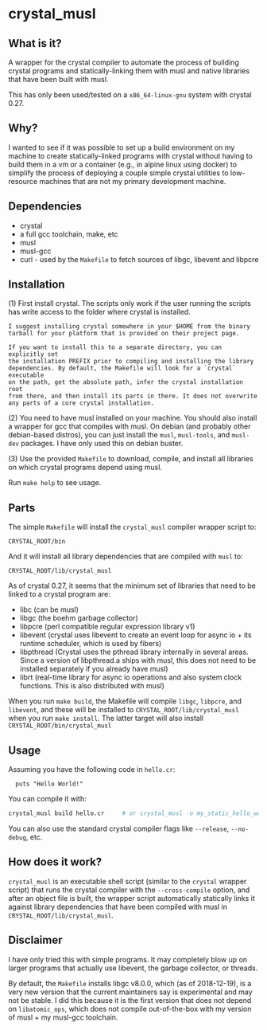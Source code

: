 # crystal_musl

## What is it?

A wrapper for the crystal compiler to automate the process of building
crystal programs and statically-linking them with musl and native
libraries that have been built with musl.

This has only been used/tested on a `x86_64-linux-gnu` system with
crystal 0.27.

## Why?

I wanted to see if it was possible to set up a build environment on my machine
to create statically-linked programs with crystal without having to build them
in a vm or a container (e.g., in alpine linux using docker) to simplify the
process of deploying a couple simple crystal utilities to low-resource machines
that are not my primary development machine. 

## Dependencies

  * crystal
  * a full gcc toolchain, make, etc
  * musl
  * musl-gcc
  * curl - used by the `Makefile` to fetch sources of libgc, libevent and libpcre

## Installation

(1) First install crystal. The scripts only work if the user running the
    scripts has write access to the folder where crystal is installed.

    I suggest installing crystal somewhere in your $HOME from the binary
    tarball for your platform that is provided on their project page.

    If you want to install this to a separate directory, you can explicitly set
    the installation PREFIX prior to compiling and installing the library
    dependencies. By default, the Makefile will look for a `crystal` executable
    on the path, get the absolute path, infer the crystal installation root
    from there, and then install its parts in there. It does not overwrite
    any parts of a core crystal installation.

(2) You need to have musl installed on your machine. You should also install
    a wrapper for gcc that compiles with musl. On debian (and probably other
    debian-based distros), you can just install the `musl`, `musl-tools`,
    and `musl-dev` packages. I have only used this on debian buster.

(3) Use the provided `Makefile` to download, compile, and install all libraries
    on which crystal programs depend using musl.

Run `make help` to see usage.

## Parts

The simple `Makefile` will install the `crystal_musl` compiler wrapper script to:

  `CRYSTAL_ROOT/bin`

And it will install all library dependencies that are compiled with `musl` to:

  `CRYSTAL_ROOT/lib/crystal_musl`

As of crystal 0.27, it seems that the minimum set of libraries that need to 
be linked to a crystal program are:

  * libc  (can be musl)
  * libgc (the boehm garbage collector)
  * libpcre  (perl compatible regular expression library v1)
  * libevent (crystal uses libevent to create an event loop for async io + its
    runtime scheduler, which is used by fibers)
  * libpthread (Crystal uses the pthread library internally in several areas.
    Since a version of libpthread.a ships with musl, this does not need to
    be installed separately if you already have musl)
  * librt    (real-time library for async io operations and also system clock
    functions. This is also distributed with musl)

When you run `make build`, the Makefile will compile `libgc`, `libpcre`, and
`libevent`, and these will be installed to `CRYSTAL_ROOT/lib/crystal_musl`
when you run `make install`. The latter target will also install
`CRYSTAL_ROOT/bin/crystal_musl`

## Usage

Assuming you have the following code in `hello.cr`:

```crystal
  puts "Hello World!"
```

You can compile it with:

```bash
crystal_musl build hello.cr     # or crystal_musl -o my_static_hello_world hello.cr
```

You can also use the standard crystal compiler flags like `--release`,
`--no-debug`, etc.

## How does it work?

`crystal_musl` is an executable shell script (similar to the `crystal` wrapper
script) that runs the crystal compiler with the `--cross-compile` option, and
after an object file is built, the wrapper script automatically statically links
it against library dependencies that have been compiled with musl in
`CRYSTAL_ROOT/lib/crystal_musl`.

## Disclaimer

I have only tried this with simple programs. It may completely blow up on
larger programs that actually use libevent, the garbage collector, or threads.

By default, the `Makefile` installs libgc v8.0.0, which (as of 2018-12-19),
is a very new version that the current maintainers say is experimental
and may not be stable. I did this because it is the first version that does
not depend on `libatomic_ops`, which does not compile out-of-the-box with
my version of musl + my musl-gcc toolchain.
